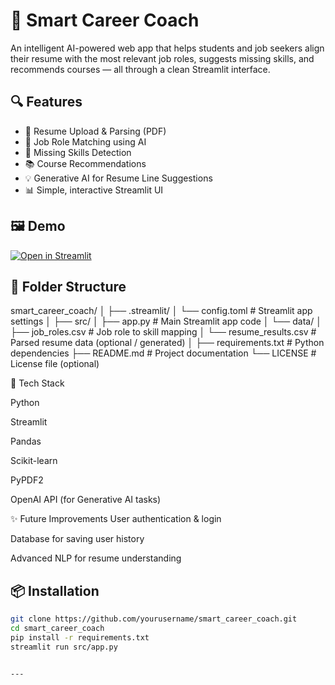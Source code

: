 # 🚀 Smart Career Coach

An intelligent AI-powered web app that helps students and job seekers align their resume with the most relevant job roles, suggests missing skills, and recommends courses — all through a clean Streamlit interface.

## 🔍 Features

- 📄 Resume Upload & Parsing (PDF)
- 🎯 Job Role Matching using AI
- 🚫 Missing Skills Detection
- 📚 Course Recommendations
- 💡 Generative AI for Resume Line Suggestions
- 📊 Simple, interactive Streamlit UI

## 🖼 Demo

[![Open in Streamlit](https://static.streamlit.io/badges/streamlit_badge_black_white.svg)](https://smartcareercoach-22r01a0425.streamlit.app/)


## 📁 Folder Structure

smart_career_coach/
│
├── .streamlit/
│   └── config.toml              # Streamlit app settings
│
├── src/
│   ├── app.py                   # Main Streamlit app code
│   └── data/
│       ├── job_roles.csv        # Job role to skill mapping
│       └── resume_results.csv   # Parsed resume data (optional / generated)
│
├── requirements.txt             # Python dependencies
├── README.md                    # Project documentation
└── LICENSE                      # License file (optional)


🧠 Tech Stack

Python

Streamlit

Pandas

Scikit-learn

PyPDF2

OpenAI API (for Generative AI tasks)

✨ Future Improvements
User authentication & login

Database for saving user history

Advanced NLP for resume understanding

## 📦 Installation

```bash
git clone https://github.com/yourusername/smart_career_coach.git
cd smart_career_coach
pip install -r requirements.txt
streamlit run src/app.py


---
